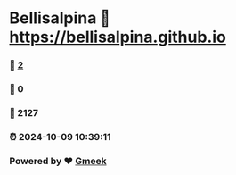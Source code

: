 # Bellisalpina :link: https://bellisalpina.github.io 
### :page_facing_up: [2](https://bellisalpina.github.io/tag.html) 
### :speech_balloon: 0 
### :hibiscus: 2127 
### :alarm_clock: 2024-10-09 10:39:11 
### Powered by :heart: [Gmeek](https://github.com/Meekdai/Gmeek)
